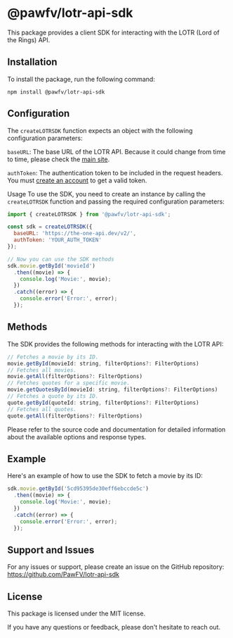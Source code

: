 # @pawfv/lotr-api-sdk

This package provides a client SDK for interacting with the LOTR (Lord of the Rings) API.

## Installation
To install the package, run the following command:

```shell
npm install @pawfv/lotr-api-sdk
```

## Configuration
The `createLOTRSDK` function expects an object with the following configuration parameters:

`baseURL`: The base URL of the LOTR API. Because it could change from time to time, please check the [main site](https://the-one-api.dev/).

`authToken`: The authentication token to be included in the request headers. You must [create an account](https://the-one-api.dev/account) to get a valid token.

Usage
To use the SDK, you need to create an instance by calling the `createLOTRSDK` function and passing the required configuration parameters:

```javascript
import { createLOTRSDK } from '@pawfv/lotr-api-sdk';

const sdk = createLOTRSDK({
  baseURL: 'https://the-one-api.dev/v2/',
  authToken: 'YOUR_AUTH_TOKEN'
});

// Now you can use the SDK methods
sdk.movie.getById('movieId')
  .then((movie) => {
    console.log('Movie:', movie);
  })
  .catch((error) => {
    console.error('Error:', error);
  });
```

## Methods
The SDK provides the following methods for interacting with the LOTR API:

```js
// Fetches a movie by its ID.
movie.getById(movieId: string, filterOptions?: FilterOptions)
// Fetches all movies.
movie.getAll(filterOptions?: FilterOptions) 
// Fetches quotes for a specific movie.
movie.getQuotesById(movieId: string, filterOptions?: FilterOptions) 
// Fetches a quote by its ID.
quote.getById(quoteId: string, filterOptions?: FilterOptions)
// Fetches all quotes.
quote.getAll(filterOptions?: FilterOptions) 
```

Please refer to the source code and documentation for detailed information about the available options and response types.

## Example
Here's an example of how to use the SDK to fetch a movie by its ID:

```javascript
sdk.movie.getById('5cd95395de30eff6ebccde5c')
  .then((movie) => {
    console.log('Movie:', movie);
  })
  .catch((error) => {
    console.error('Error:', error);
  });
```

## Support and Issues
For any issues or support, please create an issue on the GitHub repository: https://github.com/PawFV/lotr-api-sdk

## License
This package is licensed under the MIT license.

If you have any questions or feedback, please don't hesitate to reach out.